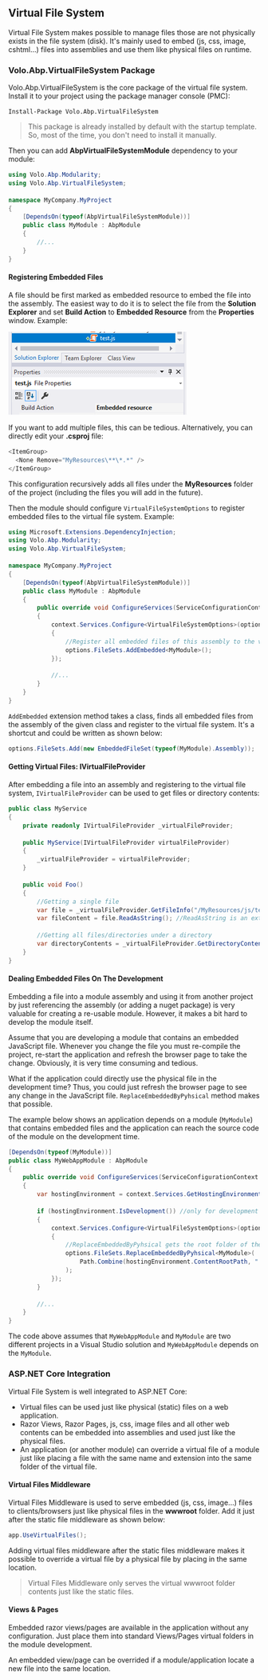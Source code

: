 ## Virtual File System

Virtual File System makes possible to manage files those are not physically exists in the file system (disk). It's mainly used to embed (js, css, image, cshtml...) files into assemblies and use them like physical files on runtime.

### Volo.Abp.VirtualFileSystem Package

Volo.Abp.VirtualFileSystem is the core package of the virtual file system. Install it to your project using the package manager console (PMC):

```
Install-Package Volo.Abp.VirtualFileSystem
```

> This package is already installed by default with the startup template. So, most of the time, you don't need to install it manually.

Then you can add **AbpVirtualFileSystemModule** dependency to your module:

```c#
using Volo.Abp.Modularity;
using Volo.Abp.VirtualFileSystem;

namespace MyCompany.MyProject
{
    [DependsOn(typeof(AbpVirtualFileSystemModule))]
    public class MyModule : AbpModule
    {
        //...
    }
}
```

#### Registering Embedded Files

A file should be first marked as embedded resource to embed the file into the assembly. The easiest way to do it is to select the file from the **Solution Explorer** and set **Build Action** to **Embedded Resource** from the **Properties** window. Example:

![build-action-embedded-resource-sample](images/build-action-embedded-resource-sample.png)

If you want to add multiple files, this can be tedious. Alternatively, you can directly edit your **.csproj** file:

````C#
<ItemGroup>
  <None Remove="MyResources\**\*.*" />
</ItemGroup>
````

This configuration recursively adds all files under the **MyResources** folder of the project (including the files you will add in the future).

Then the module should configure `VirtualFileSystemOptions` to register embedded files to the virtual file system. Example:

````C#
using Microsoft.Extensions.DependencyInjection;
using Volo.Abp.Modularity;
using Volo.Abp.VirtualFileSystem;

namespace MyCompany.MyProject
{
    [DependsOn(typeof(AbpVirtualFileSystemModule))]
    public class MyModule : AbpModule
    {
        public override void ConfigureServices(ServiceConfigurationContext context)
        {
            context.Services.Configure<VirtualFileSystemOptions>(options =>
            {
                //Register all embedded files of this assembly to the virtual file system
                options.FileSets.AddEmbedded<MyModule>();
            });

            //...
        }
    }
}
````

`AddEmbedded` extension method takes a class, finds all embedded files from the assembly of the given class and register to the virtual file system. It's a shortcut and could be written as shown below:

````C#
options.FileSets.Add(new EmbeddedFileSet(typeof(MyModule).Assembly));
````

#### Getting Virtual Files: IVirtualFileProvider

After embedding a file into an assembly and registering to the virtual file system, `IVirtualFileProvider` can be used to get files or directory contents:

````C#
public class MyService
{
    private readonly IVirtualFileProvider _virtualFileProvider;

    public MyService(IVirtualFileProvider virtualFileProvider)
    {
        _virtualFileProvider = virtualFileProvider;
    }

    public void Foo()
    {
        //Getting a single file
        var file = _virtualFileProvider.GetFileInfo("/MyResources/js/test.js");
        var fileContent = file.ReadAsString(); //ReadAsString is an extension method of ABP

        //Getting all files/directories under a directory
        var directoryContents = _virtualFileProvider.GetDirectoryContents("/MyResources/js");
    }
}
````

#### Dealing Embedded Files On The Development

Embedding a file into a module assembly and using it from another project by just referencing the assembly (or adding a nuget package) is very valuable for creating a re-usable module. However, it makes a bit hard to develop the module itself.

Assume that you are developing a module that contains an embedded JavaScript file. Whenever you change the file you must re-compile the project, re-start the application and refresh the browser page to take the change. Obviously, it is very time consuming and tedious.

What if the application could directly use the physical file in the development time? Thus, you could just refresh the browser page to see any change in the JavaScript file. `ReplaceEmbeddedByPyhsical` method makes that possible. 

The example below shows an application depends on a module (`MyModule`) that contains embedded files and the application can reach the source code of the module on the development time. 

````C#
[DependsOn(typeof(MyModule))]
public class MyWebAppModule : AbpModule
{
    public override void ConfigureServices(ServiceConfigurationContext context)
    {
        var hostingEnvironment = context.Services.GetHostingEnvironment();

        if (hostingEnvironment.IsDevelopment()) //only for development time
        {
            context.Services.Configure<VirtualFileSystemOptions>(options =>
            {
                //ReplaceEmbeddedByPyhsical gets the root folder of the MyModule project
                options.FileSets.ReplaceEmbeddedByPyhsical<MyModule>(
                    Path.Combine(hostingEnvironment.ContentRootPath, "..\\MyModuleProject")
                );
            });
        }

        //...
    }
}
````

The code above assumes that `MyWebAppModule` and `MyModule` are two different projects in a Visual Studio solution and `MyWebAppModule` depends on the `MyModule`.

### ASP.NET Core Integration

Virtual File System is well integrated to ASP.NET Core:

* Virtual files can be used just like physical (static) files on a web application.
* Razor Views, Razor Pages, js, css, image files and all other web contents can be embedded into assemblies and used just like the physical files.
* An application (or another module) can override a virtual file of a module just like placing a file with the same name and extension into the same folder of the virtual file.

#### Virtual Files Middleware

Virtual Files Middleware is used to serve embedded (js, css, image...) files to clients/browsers just like physical files in the **wwwroot** folder. Add it just after the static file middleware as shown below:

````C#
app.UseVirtualFiles();
````

Adding virtual files middleware after the static files middleware makes it possible to override a virtual file by a physical file by placing in the same location.

> Virtual Files Middleware only serves the virtual wwwroot folder contents just like the static files.

#### Views & Pages

Embedded razor views/pages are available in the application without any configuration. Just place them into standard Views/Pages virtual folders in the module development.

An embedded view/page can be overrided if a module/application locate a new file into the same location.